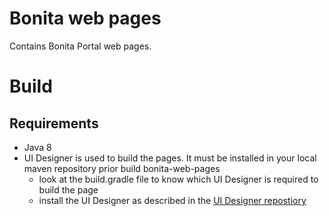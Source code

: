 # Bonita web pages

Contains Bonita Portal web pages.

# Build

## Requirements

* Java 8
* UI Designer is used to build the pages. It must be installed in your local maven repository prior build bonita-web-pages
  * look at the build.gradle file to know which UI Designer is required to build the page
  * install the UI Designer as described in the [UI Designer repostiory](https://github.com/bonitasoft/bonita-ui-designer)
